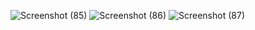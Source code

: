
![Screenshot (85)](https://github.com/sk230144/Show_Booking/assets/95127073/7962c4a7-f5f2-418d-9eea-3bc757f0e76d)
![Screenshot (86)](https://github.com/sk230144/Show_Booking/assets/95127073/b07168cd-0c25-42e8-8ce8-1829c7d36cee)
![Screenshot (87)](https://github.com/sk230144/Show_Booking/assets/95127073/90ee1510-0b9c-412d-82af-97633a940f62)
